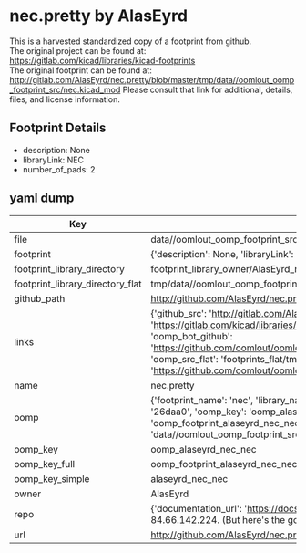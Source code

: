 # nec.pretty by AlasEyrd  
This is a harvested standardized copy of a footprint from github.  
The original project can be found at:  
https://gitlab.com/kicad/libraries/kicad-footprints  
The original footprint can be found at:
http://gitlab.com/AlasEyrd/nec.pretty/blob/master/tmp/data//oomlout_oomp_footprint_src/nec.kicad_mod
Please consult that link for additional, details, files, and license information.  
## Footprint Details
* description: None  
* libraryLink: NEC  
* number_of_pads: 2  
## yaml dump  
| Key | Value |  
| --- | --- |  
| file | data//oomlout_oomp_footprint_src/nec.pretty/nec.kicad_mod |  
| footprint | {'description': None, 'libraryLink': 'NEC', 'number_of_pads': 2} |  
| footprint_library_directory | footprint_library_owner/AlasEyrd_nec.pretty |  
| footprint_library_directory_flat | tmp/data//oomlout_oomp_footprint_src/footprints_flat/alaseyrd_nec_nec/working |  
| github_path | http://github.com/AlasEyrd/nec.pretty/blob/master/tmp/data//oomlout_oomp_footprint_src/nec.kicad_mod |  
| links | {'github_src': 'http://gitlab.com/AlasEyrd/nec.pretty/blob/master/tmp/data//oomlout_oomp_footprint_src/nec.kicad_mod', 'github_src_repo': 'https://gitlab.com/kicad/libraries/kicad-footprints', 'oomp_bot': 'tmp/data//oomlout_oomp_footprint_src/footprints/alaseyrd_nec_nec/working', 'oomp_bot_github': 'https://github.com/oomlout/oomlout_oomp_footprint_bot/tree/main/tmp/data//oomlout_oomp_footprint_src/footprints/alaseyrd_nec_nec/working', 'oomp_src_flat': 'footprints_flat/tmp/data//oomlout_oomp_footprint_src/footprints_flat/alaseyrd_nec_nec/working', 'oomp_src_flat_github': 'https://github.com/oomlout/oomlout_oomp_footprint_src/tree/main/tmp/data//oomlout_oomp_footprint_src/footprints_flat/alaseyrd_nec_nec/working'} |  
| name | nec.pretty |  
| oomp | {'footprint_name': 'nec', 'library_name': 'nec', 'md5': '26daa0d95ed8e38fcfe3c654070dff0b', 'md5_10': '26daa0d95e', 'md5_5': '26daa', 'md5_6': '26daa0', 'oomp_key': 'oomp_alaseyrd_nec_nec', 'oomp_key_extra': 'oomp_footprint_alaseyrd_nec_nec', 'oomp_key_full': 'oomp_footprint_alaseyrd_nec_nec_26daa0', 'oomp_key_simple': 'alaseyrd_nec_nec', 'original_filename': 'data//oomlout_oomp_footprint_src/nec.pretty/nec.kicad_mod', 'owner_name': 'alaseyrd'} |  
| oomp_key | oomp_alaseyrd_nec_nec |  
| oomp_key_full | oomp_footprint_alaseyrd_nec_nec |  
| oomp_key_simple | alaseyrd_nec_nec |  
| owner | AlasEyrd |  
| repo | {'documentation_url': 'https://docs.github.com/rest/overview/resources-in-the-rest-api#rate-limiting', 'message': "API rate limit exceeded for 84.66.142.224. (But here's the good news: Authenticated requests get a higher rate limit. Check out the documentation for more details.)"} |  
| url | http://github.com/AlasEyrd/nec.pretty |  

